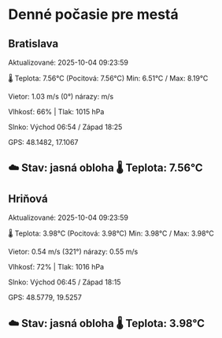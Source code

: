 ﻿# Denné počasie pre mestá

## Bratislava
Aktualizované: 2025-10-04 09:23:59

🌡️ Teplota: 7.56°C 
(Pocitová: 7.56°C)
Min: 6.51°C / Max: 8.19°C

Vietor: 1.03 m/s    (0°) 
nárazy:  m/s

Vlhkosť: 66% | Tlak: 1015 hPa

Slnko: Východ 06:54 / Západ 18:25

GPS: 48.1482, 17.1067

☁️ Stav: jasná obloha        🌡️ Teplota: 7.56°C
---

## Hriňová
Aktualizované: 2025-10-04 09:23:59

🌡️ Teplota: 3.98°C 
(Pocitová: 3.98°C)
Min: 3.98°C / Max: 3.98°C

Vietor: 0.54 m/s (321°)
nárazy: 0.55 m/s

Vlhkosť: 72% | Tlak: 1016 hPa

Slnko: Východ 06:45 / Západ 18:15

GPS: 48.5779, 19.5257

☁️ Stav: jasná obloha        🌡️ Teplota: 3.98°C
---
